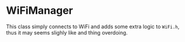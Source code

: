 # WiFiManager

This class simply connects to WiFi and adds some extra logic to `WiFi.h`, thus it may seems slighly like and thing overdoing. 